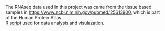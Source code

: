 The RNAseq data used in this project was came from the tissue based samples in https://www.ncbi.nlm.nih.gov/pubmed/25613900, which is part of the Human Protein Atlas.  
[R script](https://raw.githubusercontent.com/Bowen999/liver_and_brain_transcriptome_different_analysis/main/main.R) used for data analysis and visulazation.
